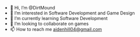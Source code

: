 - 👋 Hi, I’m @DirtMound
- 👀 I’m interested in Software Development and Game Design
- 🌱 I’m currently learning Software Development
- 💞️ I’m looking to collaborate on games
- 📫 How to reach me aidenhill04@gmail.com

<!---
DirtMound/DirtMound is a ✨ special ✨ repository because its `README.md` (this file) appears on your GitHub profile.
You can click the Preview link to take a look at your changes.
--->
